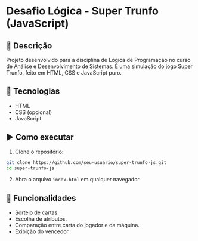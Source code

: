 # Desafio Lógica - Super Trunfo (JavaScript)

## 🎯 Descrição
Projeto desenvolvido para a disciplina de Lógica de Programação no curso de Análise e Desenvolvimento de Sistemas. É uma simulação do jogo Super Trunfo, feito em HTML, CSS e JavaScript puro.

## 🚀 Tecnologias
- HTML
- CSS (opcional)
- JavaScript

## ▶️ Como executar
1. Clone o repositório:
```bash
git clone https://github.com/seu-usuario/super-trunfo-js.git
cd super-trunfo-js
```
2. Abra o arquivo `index.html` em qualquer navegador.

## 🧠 Funcionalidades
- Sorteio de cartas.
- Escolha de atributos.
- Comparação entre carta do jogador e da máquina.
- Exibição do vencedor.
